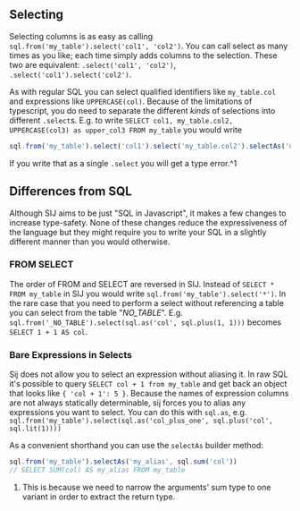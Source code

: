 
## Selecting

Selecting columns is as easy as calling `sql.from('my_table').select('col1', 'col2')`. You can call select as many times as you like; each time simply adds columns to the selection. These two are equivalent: `.select('col1', 'col2')`, `.select('col1').select('col2')`.

As with regular SQL you can select qualified identifiers like `my_table.col` and expressions like `UPPERCASE(col)`. Because of the limitations of typescript, you do need to separate the different _kinds_ of selections into different `.select`s. E.g. to write `SELECT col1, my_table.col2, UPPERCASE(col3) as upper_col3 FROM my_table` you would write
```typescript
sql.from('my_table').select('col1').select('my_table.col2').selectAs('upper_col3', sql.upperCase(`col3))
```
If you write that as a single `.select` you will get a type error.^1


## Differences from SQL

Although SIJ aims to be just "SQL in Javascript", it makes a few changes to increase type-safety. None of these changes reduce the expressiveness of the language but they might require you to write your SQL in a slightly different manner than you would otherwise.

### FROM SELECT

The order of FROM and SELECT are reversed in SIJ. Instead of `SELECT * FROM my_table` in SIJ you would write `sql.from('my_table').select('*')`. In the rare case that you need to perform a select without referencing a table you can select from the table "_NO_TABLE_". E.g. `sql.from('_NO_TABLE').select(sql.as('col', sql.plus(1, 1)))` becomes `SELECT 1 + 1 AS col`.

### Bare Expressions in Selects

Sij does not allow you to select an expression without aliasing it. In raw SQL it's possible to query `SELECT col + 1 from my_table` and get back an object that looks like `{ 'col + 1': 5 }`. Because the names of expression columns are not always statically determinable, sij forces you to alias any expressions you want to select. You can do this with `sql.as`, e.g. `sql.from('my_table').select(sql.as('col_plus_one', sql.plus('col', sql.lit(1))))`

As a convenient shorthand you can use the `selectAs` builder method:
```typescript
sql.from('my_table').selectAs('my_alias', sql.sum('col'))
// SELECT SUM(col) AS my_alias FROM my_table
```


1. This is because we need to narrow the arguments' sum type to one variant in order to extract the return type.
